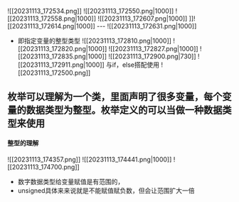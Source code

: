 ![[20231113_172534.png]]
![[20231113_172550.png|1000]]
![[20231113_172558.png|1000]]
![[20231113_172607.png|1000]]
]]![[20231113_172614.png|1000]]
 --- ![[20231113_172631.png|1000]]
- 即指定变量的整型类型
![[20231113_172810.png|1000]]
![[20231113_172820.png|1000]]
![[20231113_172827.png|1000]]
![[20231113_172835.png|1000]]
![[20231113_172900.png|730]]
![[20231113_172911.png|1000]]
与if，else搭配使用
![[20231113_172500.png]]
## 枚举可以理解为一个类，里面声明了很多变量，每个变量的数据类型为整型。枚举定义的可以当做一种数据类型来使用
#### 整型的理解
![[20231113_174357.png]]
![[20231113_174441.png|1000]]
![[20231113_174700.png]]
- 数字数据类型给变量赋值是有范围的，
- unsigned具体来来说就是不能赋值赋负数，但会让范围扩大一倍
